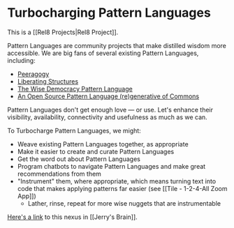 # Turbocharging Pattern Languages

This is a [[Rel8 Projects|Rel8 Project]].

Pattern Languages are community projects that make distilled wisdom more accessible. We are big fans of several existing Pattern Languages, including: 
- [Peeragogy](https://peeragogy.org/)
- [Liberating Structures](https://www.liberatingstructures.com/)
- [The Wise Democracy Pattern Language](https://www.wd-pl.com/) 
- [An Open Source Pattern Language (re)generative of Commons](https://debategraph.org/Details.aspx?nid=329727)

Pattern Languages don't get enough love — or use. Let's enhance their visibility, availability, connectivity and usefulness as much as we can. 

To Turbocharge Pattern Languages, we might:

- Weave existing Pattern Languages together, as appropriate
- Make it easier to create and curate Pattern Languages
- Get the word out about Pattern Languages
- Program chatbots to navigate Pattern Languages and make great recommendations from them 
- "Instrument" them, where appropriate, which means turning text into code that makes applying patterns far easier (see [[Tile - 1-2-4-All Zoom App]])
	- Lather, rinse, repeat for more wise nuggets that are instrumentable 

[Here's a link](https://bra.in/5j9NoR) to this nexus in [[Jerry's Brain]].